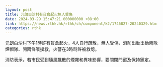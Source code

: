 ```yaml
---
layout: post
title: 元朗白沙村有貨倉起火無人受傷
date: 2024-03-29 15:47:21.000000000 +08:00
link: https://news.rthk.hk/rthk/ch/component/k2/1746827-20240329.htm
categories: rthk
---
```


元朗白沙村下午1時許有貨倉起火，4人自行疏散，無人受傷，消防出動出動兩隊煙帽隊、開兩條喉撲救，火警在3時時許被救熄。

消防表示，若市民受到隨風飄散的煙霧和異味影響，要關閉門窗及保持鎮定。
